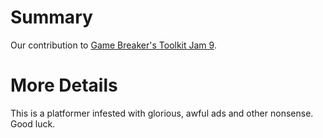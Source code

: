 # Summary
Our contribution to [Game Breaker's Toolkit Jam 9](https://itch.io/jam/game-breakers-toolkit-jam-9).

# More Details
This is a platformer infested with glorious, awful ads and other nonsense. Good luck.

